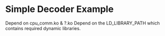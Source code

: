# Simple Decoder Example

Depend on cpu_comm.ko & ?.ko
Depend on the LD_LIBRARY_PATH which contains required dynamic libraries.

